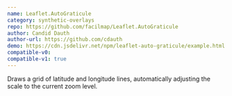 ```yaml
---
name: Leaflet.AutoGraticule
category: synthetic-overlays
repo: https://github.com/facilmap/Leaflet.AutoGraticule
author: Candid Dauth
author-url: https://github.com/cdauth
demo: https://cdn.jsdelivr.net/npm/leaflet-auto-graticule/example.html
compatible-v0:
compatible-v1: true
---
```


Draws a grid of latitude and longitude lines, automatically adjusting the scale to the current zoom level.
